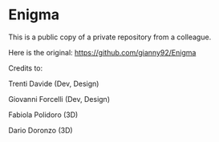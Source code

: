 # Enigma
 
This is a public copy of a private repository from a colleague.

Here is the original: https://github.com/gianny92/Enigma



Credits to:

Trenti Davide (Dev, Design)

Giovanni Forcelli (Dev, Design)

Fabiola Polidoro (3D)

Dario Doronzo (3D)

